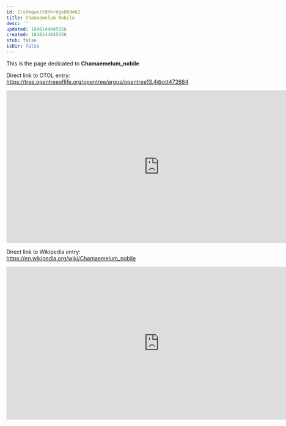 ```yaml
---
id: 2lv9kqwxzt8hhrdgo00dm62
title: Chamaemelum Nobile
desc: ''
updated: 1648144045556
created: 1648144045556
stub: false
isDir: false
---
```

This is the page dedicated to **Chamaemelum_nobile**


Direct link to OTOL entry: https://tree.opentreeoflife.org/opentree/argus/opentree13.4@ott472684



<html>
    <body>
    <iframe src="https://tree.opentreeoflife.org/opentree/argus/opentree13.4@ott472684"
    width="800" height="400" frameborder="0" allowfullscreen> </iframe>
    </body>
</html>
    


Direct link to Wikipedia entry: https://en.wikipedia.org/wiki/Chamaemelum_nobile



<html>
    <body>
    <iframe src="https://en.wikipedia.org/wiki/Chamaemelum_nobile"
    width="800" height="400" frameborder="0" allowfullscreen> </iframe>
    </body>
</html>
    
